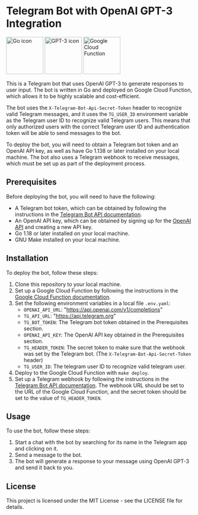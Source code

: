 # Telegram Bot with OpenAI GPT-3 Integration
<p float="left">
<img src="https://img.icons8.com/color/48/000000/golang.png" width="100" alt="Go icon" />
<img src="https://cdn.iconscout.com/icon/premium/png-512-thumb/openai-1523664-1290202.png" width="100" alt="GPT-3 icon" />
<img src="https://img.icons8.com/color/48/000000/cloud-function.png" width="100" alt="Google Cloud Function" />
</p>

This is a Telegram bot that uses OpenAI GPT-3 to generate responses to user input. The bot is written in Go and deployed on Google Cloud Function, which allows it to be highly scalable and cost-efficient.

The bot uses the `X-Telegram-Bot-Api-Secret-Token` header to recognize valid Telegram messages, and it uses the `TG_USER_ID` environment variable as the Telegram user ID to recognize valid Telegram users. This means that only authorized users with the correct Telegram user ID and authentication token will be able to send messages to the bot.

To deploy the bot, you will need to obtain a Telegram bot token and an OpenAI API key, as well as have Go 1.138 or later installed on your local machine. The bot also uses a Telegram webhook to receive messages, which must be set up as part of the deployment process.

## Prerequisites
Before deploying the bot, you will need to have the following:

- A Telegram bot token, which can be obtained by following the instructions in the [Telegram Bot API documentation](https://core.telegram.org/bots#creating-a-new-bot).
- An OpenAI API key, which can be obtained by signing up for the [OpenAI API](https://beta.openai.com/signup/) and creating a new API key.
- Go 1.18 or later installed on your local machine.
- GNU Make installed on your local machine.

## Installation
To deploy the bot, follow these steps:
1. Clone this repository to your local machine.
2. Set up a Google Cloud Function by following the instructions in the [Google Cloud Function documentation](https://cloud.google.com/functions/docs/quickstart-console).
3. Set the following environment variables in a local file `.env.yaml`:
    - `OPENAI_API_URL`: "https://api.openai.com/v1/completions"
    - `TG_API_URL`: "https://api.telegram.org"
    - `TG_BOT_TOKEN`: The Telegram bot token obtained in the Prerequisites section.
    - `OPENAI_API_KEY`: The OpenAI API key obtained in the Prerequisites section.
    - `TG_HEADER_TOKEN`: The secret token to make sure that the webhook was set by the Telegram bot. (The `X-Telegram-Bot-Api-Secret-Token` header)
    - `TG_USER_ID`: The telegram user ID to recognize valid telegram user.
4. Deploy to the Google Cloud Function with `make deploy`.
5. Set up a Telegram webhook by following the instructions in the [Telegram Bot API documentation](https://core.telegram.org/bots/api#setwebhook). The webhook URL should be set to the URL of the Google Cloud Function, and the secret token should be set to the value of `TG_HEADER_TOKEN`.

## Usage
To use the bot, follow these steps:

1. Start a chat with the bot by searching for its name in the Telegram app and clicking on it.
2. Send a message to the bot.
3. The bot will generate a response to your message using OpenAI GPT-3 and send it back to you.

## License
This project is licensed under the MIT License - see the LICENSE file for details.
